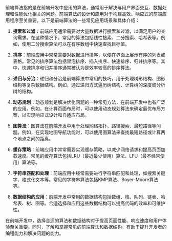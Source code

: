 前端算法指的是在前端开发中应用的算法，通常用于解决与用户界面交互、数据处理和性能优化相关的问题。前端算法的设计和应用对于构建高效、响应式的前端应用程序至关重要。以下是前端算法的一些常见应用场景和具体介绍：

1. **搜索和过滤**：前端应用通常需要对大量数据进行搜索和过滤，以满足用户的查询需求。在这种情况下，常见的算法包括线性搜索、二分搜索、哈希表等。例如，使用二分搜索算法可以在有序数组中快速查找目标值。

2. **排序**：前端应用中常常需要对数据进行排序，以便在界面上展示有序的列表或表格。常见的排序算法包括冒泡排序、插入排序、快速排序、归并排序等。其中，快速排序和归并排序通常被认为是效率较高的排序算法。

3. **递归与分治**：递归和分治是前端算法中常用的技巧，用于处理树形结构、图形结构等复杂数据结构。例如，通过递归方式遍历树结构、计算树的深度或分析树的结构。

4. **动态规划**：动态规划是解决优化问题的一种常见方法，在前端开发中也有广泛的应用。例如，在计算页面布局时，可以使用动态规划算法来确定最优布局方案，以实现响应式设计和自适应布局。

5. **图算法**：图算法在前端开发中用于处理网络拓扑、路径搜索、最短路径等问题。例如，在实现地图导航功能时，可以使用图算法来查找最短路径或计算两个地点之间的距离。

6. **缓存策略**：前端应用中常常需要实现缓存策略，以减少网络请求和提高页面加载速度。常见的缓存算法包括LRU（最近最少使用）算法、LFU（最不经常使用）算法等。

7. **字符串匹配和处理**：前端应用中经常需要进行字符串匹配和处理，如搜索关键字、格式化文本等。常见的字符串算法包括KMP算法、Boyer-Moore算法等。

8. **数据结构的应用**：前端开发中常用的数据结构包括数组、栈、队列、链表、哈希表、树、图等。合适选择和应用这些数据结构可以提高代码的效率和可维护性。

在前端开发中，选择合适的算法和数据结构对于提高页面性能、响应速度和用户体验至关重要。同时，了解和掌握常见的前端算法和数据结构，有助于提升开发者的编程能力和解决问题的能力。